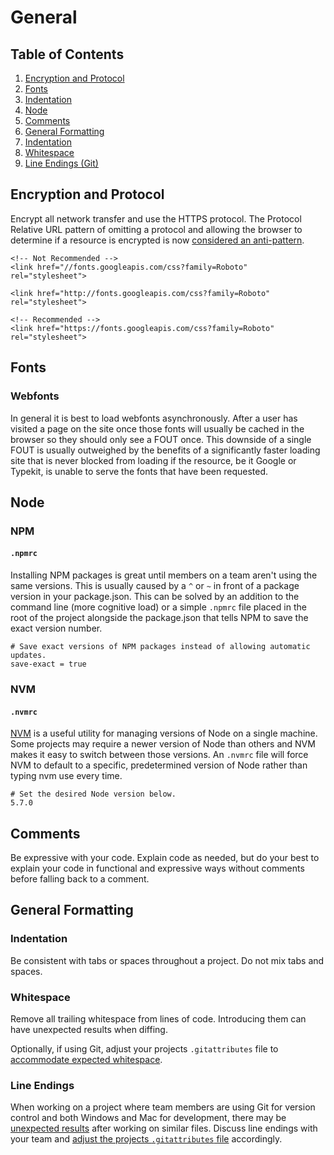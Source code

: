 # General

## Table of Contents

1. [Encryption and Protocol](#encryption-and-protocol)
1. [Fonts](#fonts)
1. [Indentation](indentation)
1. [Node](#node)
1. [Comments](#comments)
1. [General Formatting](#general-formatting)
  1. [Indentation](#indentation)
  1. [Whitespace](#whitespace)
  1. [Line Endings (Git)](#line-endings)

## Encryption and Protocol

Encrypt all network transfer and use the HTTPS protocol. The Protocol Relative URL pattern of omitting a protocol and allowing the browser to determine if a resource is encrypted is now [considered an anti-pattern](https://www.paulirish.com/2010/the-protocol-relative-url/).

```
<!-- Not Recommended -->
<link href="//fonts.googleapis.com/css?family=Roboto" rel="stylesheet">

<link href="http://fonts.googleapis.com/css?family=Roboto" rel="stylesheet">

<!-- Recommended -->
<link href="https://fonts.googleapis.com/css?family=Roboto" rel="stylesheet">
```

## Fonts

### Webfonts

In general it is best to load webfonts asynchronously. After a user has visited a page on the site once those fonts will usually be cached in the browser so they should only see a FOUT once. This downside of a single FOUT is usually outweighed by the benefits of a significantly faster loading site that is never blocked from loading if the resource, be it Google or Typekit, is unable to serve the fonts that have been requested.

## Node

### NPM

#### `.npmrc`

Installing NPM packages is great until members on a team aren't using the same versions. This is usually caused by a `^` or `~` in front of a package version in your package.json. This can be solved by an addition to the command line (more cognitive load) or a simple `.npmrc` file placed in the root of the project alongside the package.json that tells NPM to save the exact version number.

	# Save exact versions of NPM packages instead of allowing automatic updates.
	save-exact = true

### NVM

#### `.nvmrc`

[NVM](https://github.com/creationix/nvm) is a useful utility for managing versions of Node on a single machine. Some projects may require a newer version of Node than others and NVM makes it easy to switch between those versions. An `.nvmrc` file will force NVM to default to a specific, predetermined version of Node rather than typing nvm use <version number> every time.

	# Set the desired Node version below.
	5.7.0

## Comments

Be expressive with your code. Explain code as needed, but do your best to explain your code in functional and expressive ways without comments before falling back to a comment.

## General Formatting

### Indentation

Be consistent with tabs or spaces throughout a project. Do not mix tabs and spaces.

### Whitespace

Remove all trailing whitespace from lines of code. Introducing them can have unexpected results when diffing.

Optionally, if using Git, adjust your projects `.gitattributes` file to [accommodate expected whitespace](https://git-scm.com/book/tr/v2/Customizing-Git-Git-Configuration#_formatting_and_whitespace).

### Line Endings

When working on a project where team members are using Git for version control and both Windows and Mac for development, there may be [unexpected results](https://help.github.com/articles/dealing-with-line-endings/) after working on similar files. Discuss line endings with your team and [adjust the projects `.gitattributes` file](https://git-scm.com/book/tr/v2/Customizing-Git-Git-Configuration#_formatting_and_whitespace) accordingly.

